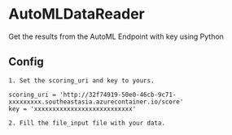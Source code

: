 # AutoMLDataReader

Get the results from the AutoML Endpoint with key using Python

## Config

    1. Set the scoring_uri and key to yours.

    scoring_uri = 'http://32f74919-50e0-46cb-9c71-xxxxxxxxx.southeastasia.azurecontainer.io/score'
    key = 'xxxxxxxxxxxxxxxxxxxxxxxxxxx'

    2. Fill the file_input file with your data.